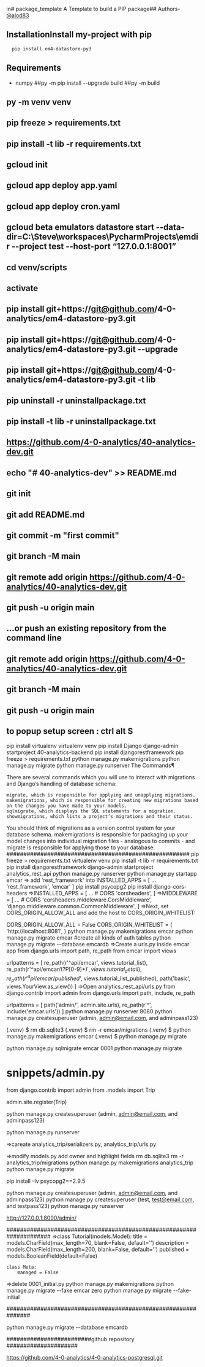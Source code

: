 in# package_template
A Template to build a PIP package## Authors- [@alod83](https://www.github.com/alod83)
## InstallationInstall my-project with pip
```bash
  pip install em4-datastore-py3
```
## Requirements
* numpy
##py -m pip install --upgrade build
##py -m build

## py -m venv venv

## pip freeze > requirements.txt

## pip install -t lib -r requirements.txt

## gcloud init

## gcloud app deploy app.yaml

## gcloud app deploy cron.yaml

## gcloud beta emulators datastore start --data-dir=C:\Steve\workspaces\PycharmProjects\emdir --project test --host-port “127.0.0.1:8001”
## cd venv/scripts
## activate
## pip install git+https://git@github.com/4-0-analytics/em4-datastore-py3.git
## pip install git+https://git@github.com/4-0-analytics/em4-datastore-py3.git --upgrade
## pip install git+https://git@github.com/4-0-analytics/em4-datastore-py3.git -t lib

## pip uninstall -r uninstallpackage.txt
## pip install -t lib -r uninstallpackage.txt

## https://github.com/4-0-analytics/40-analytics-dev.git

## echo "# 40-analytics-dev" >> README.md
## git init
## git add README.md
## git commit -m "first commit"
## git branch -M main
## git remote add origin https://github.com/4-0-analytics/40-analytics-dev.git
## git push -u origin main

## …or push an existing repository from the command line

## git remote add origin https://github.com/4-0-analytics/40-analytics-dev.git
## git branch -M main
## git push -u origin main

## to popup setup screen : ctrl alt S

pip install virtualenv
virtualenv venv
pip install Django
django-admin startproject 40-analytics-backend
pip install djangorestframework
pip freeze > requirements.txt
python manage.py makemigrations
python manage.py migrate
python manage.py runserver
The Commands¶

There are several commands which you will use to interact with migrations and Django’s handling of database schema:

    migrate, which is responsible for applying and unapplying migrations.
    makemigrations, which is responsible for creating new migrations based on the changes you have made to your models.
    sqlmigrate, which displays the SQL statements for a migration.
    showmigrations, which lists a project’s migrations and their status.

You should think of migrations as a version control system for your database schema. makemigrations is responsible for packaging up your model changes into individual migration files - analogous to commits - and migrate is responsible for applying those to your database.
######################################################
pip freeze > requirements.txt
virtualenv venv
pip install -t lib -r requirements.txt
pip install djangorestframework
django-admin startproject analytics_rest_api
python manage.py runserver
python manage.py startapp emcar
=> add 'rest_framework' into INSTALLED_APPS = [
                                               ...
                                               'rest_framework',
                                               'emcar'
                                               ]
pip install psycopg2
pip install django-cors-headers
=>INSTALLED_APPS = [
    ...
    # CORS
    'corsheaders',
]
=>MIDDLEWARE = [
    ...
    # CORS
    'corsheaders.middleware.CorsMiddleware',
    'django.middleware.common.CommonMiddleware',
]
=>Next, set CORS_ORIGIN_ALLOW_ALL and add the host to CORS_ORIGIN_WHITELIST:

CORS_ORIGIN_ALLOW_ALL = False
CORS_ORIGIN_WHITELIST = (
    'http://localhost:8081',
)
python manage.py makemigrations emcar
python manage.py migrate emcar
#create all kinds of auth tables
python manage.py migrate --database emcardb
=>Create a urls.py inside emcar app 
from django.urls import path, re_path
from emcar import views

urlpatterns = [
    re_path(r'^api/emcar', views.tutorial_list),
    re_path(r'^api/emcar/(?P<pk>[0-9]+)$', views.tutorial_detail),
    re_path(r'^api/emcar/published$', views.tutorial_list_published),
    path('basic', views.YourView.as_view())
]
=>Open analytics_rest_api/urls.py
from django.contrib import admin
from django.urls import path, include, re_path

urlpatterns = [
    path('admin/', admin.site.urls),
    re_path(r'^', include('emcar.urls'))
]
python manage.py runserver 8080
python manage.py createsuperuser (admin, admin@email.com, and adminpass123)

(.venv) $ rm db.sqlite3
(.venv) $ rm -r emcar/migrations
(.venv) $ python manage.py makemigrations emcar
(.venv) $ python manage.py migrate





python manage.py sqlmigrate emcar 0001
python manage.py migrate
 
# snippets/admin.py
from django.contrib import admin
from .models import Trip

admin.site.register(Trip)

python manage.py createsuperuser (admin, admin@email.com, and adminpass123)

python manage.py runserver

=>careate analytics_trip/serializers.py, analytics_trip/urls.py

=>modify models.py add owner and highlight fields
rm db.sqlite3
rm -r analytics_trip/migrations
python manage.py makemigrations analytics_trip
python manage.py migrate

pip install -Iv psycopg2==2.9.5

python manage.py createsuperuser (admin, admin@email.com, and adminpass123)
python manage.py createsuperuser (test, test@email.com, and testpass123)
python manage.py runserver

http://127.0.0.1:8000/admin/


#####################################################################
=>class Tutorial(models.Model):
    title = models.CharField(max_length=70, blank=False, default='')
    description = models.CharField(max_length=200, blank=False, default='')
    published = models.BooleanField(default=False)

    class Meta:
        managed = False
=>delete 0001_initial.py
python manage.py makemigrations
python manage.py migrate --fake emcar zero
python manage.py migrate --fake-initial


###############################################################


python manage.py migrate --database emcardb


#########################github repository #####################

https://github.com/4-0-analytics/4-0-analytics-postgresql.git

